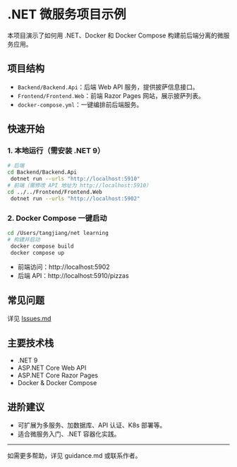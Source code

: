 # .NET 微服务项目示例

本项目演示了如何用 .NET、Docker 和 Docker Compose 构建前后端分离的微服务应用。

## 项目结构

- `Backend/Backend.Api`：后端 Web API 服务，提供披萨信息接口。
- `Frontend/Frontend.Web`：前端 Razor Pages 网站，展示披萨列表。
- `docker-compose.yml`：一键编排前后端服务。

## 快速开始

### 1. 本地运行（需安装 .NET 9）

```bash
# 后端
cd Backend/Backend.Api
 dotnet run --urls "http://localhost:5910"
# 前端（需修改 API 地址为 http://localhost:5910）
cd ../../Frontend/Frontend.Web
 dotnet run --urls "http://localhost:5902"
```

### 2. Docker Compose 一键启动

```bash
cd /Users/tangjiang/net learning
# 构建并启动
 docker compose build
 docker compose up
```
- 前端访问：http://localhost:5902
- 后端 API：http://localhost:5910/pizzas

## 常见问题

详见 [Issues.md](Issues.md)

## 主要技术栈
- .NET 9
- ASP.NET Core Web API
- ASP.NET Core Razor Pages
- Docker & Docker Compose

## 进阶建议
- 可扩展为多服务、加数据库、API 认证、K8s 部署等。
- 适合微服务入门、.NET 容器化实践。

---

如需更多帮助，详见 guidance.md 或联系作者。
